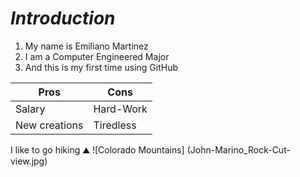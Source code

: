 # *Introduction*

1. My name is Emiliano Martinez
2. I am a Computer Engineered Major
3. And this is my first time using GitHub

| Pros | Cons |
| ---------- | --------- |
| Salary | Hard-Work |
| New creations | Tiredless  |

I like to go hiking ⛰️
![Colorado Mountains] (John-Marino_Rock-Cut-view.jpg)
